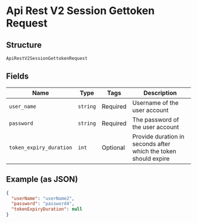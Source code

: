 
# Api Rest V2 Session Gettoken Request

## Structure

`ApiRestV2SessionGettokenRequest`

## Fields

| Name | Type | Tags | Description |
|  --- | --- | --- | --- |
| `user_name` | `string` | Required | Username of the user account |
| `password` | `string` | Required | The password of the user account |
| `token_expiry_duration` | `int` | Optional | Provide duration in seconds after which the token should expire |

## Example (as JSON)

```json
{
  "userName": "userName2",
  "password": "password4",
  "tokenExpiryDuration": null
}
```

